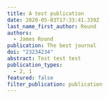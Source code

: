 ```yaml
---
title: A test publication
date: 2020-05-03T17:33:41.339Z
last_name_first_author: Round
authors:
  - James Round
publication: The best journal
doi: "23234234"
abstract: Test test test
publication_types:
  - 2, 1
featured: false
filter_publication: publication
---
```

